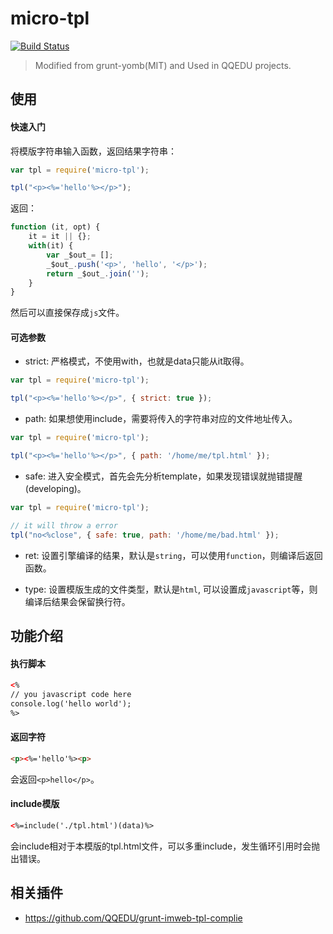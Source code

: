 micro-tpl
=========

[![Build Status](https://travis-ci.org/miniflycn/micro-tpl.svg?branch=master)](https://travis-ci.org/miniflycn/micro-tpl)

> Modified from grunt-yomb(MIT) and Used in QQEDU projects.

使用
---

#### 快速入门

将模版字符串输入函数，返回结果字符串：

```javascript
var tpl = require('micro-tpl');

tpl("<p><%='hello'%></p>");
```

返回：

```javascript
function (it, opt) {
    it = it || {};
    with(it) {
        var _$out_= [];
        _$out_.push('<p>', 'hello', '</p>');
        return _$out_.join('');
    }
}
```

然后可以直接保存成`js`文件。

#### 可选参数

* strict: 严格模式，不使用with，也就是data只能从it取得。

```javascript
var tpl = require('micro-tpl');

tpl("<p><%='hello'%></p>", { strict: true });
```

* path: 如果想使用include，需要将传入的字符串对应的文件地址传入。

```javascript
var tpl = require('micro-tpl');

tpl("<p><%='hello'%></p>", { path: '/home/me/tpl.html' });
```

* safe: 进入安全模式，首先会先分析template，如果发现错误就抛错提醒(developing)。

```javascript
var tpl = require('micro-tpl');

// it will throw a error
tpl("no<%close", { safe: true, path: '/home/me/bad.html' });
```

* ret: 设置引擎编译的结果，默认是`string`，可以使用`function`，则编译后返回函数。

* type: 设置模版生成的文件类型，默认是`html`, 可以设置成`javascript`等，则编译后结果会保留换行符。

功能介绍
--------

#### 执行脚本

```html
<% 
// you javascript code here
console.log('hello world'); 
%>
```

#### 返回字符

```html
<p><%='hello'%><p>
```
会返回`<p>hello</p>`。

#### include模版

```html
<%=include('./tpl.html')(data)%>
```
会include相对于本模版的tpl.html文件，可以多重include，发生循环引用时会抛出错误。


相关插件
--------

* https://github.com/QQEDU/grunt-imweb-tpl-complie